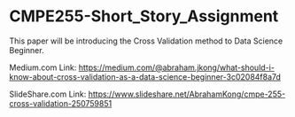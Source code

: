# CMPE255-Short_Story_Assignment

This paper will be introducing the Cross Validation method to Data Science Beginner.

Medium.com Link:
https://medium.com/@abraham.jkong/what-should-i-know-about-cross-validation-as-a-data-science-beginner-3c02084f8a7d

SlideShare.com Link:
https://www.slideshare.net/AbrahamKong/cmpe-255-cross-validation-250759851
